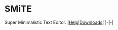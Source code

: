 # SMiTE
Super Minimalistic Text Editor.
|[Help](Help.md)|[Downloads](https://github.com/Matto58/SMiTE/releases)|
|-|-|

